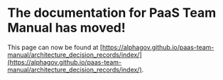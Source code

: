 
# The documentation for PaaS Team Manual has moved!
This page can now be found at [https://alphagov.github.io/paas-team-manual/architecture_decision_records/index/](https://alphagov.github.io/paas-team-manual/architecture_decision_records/index/).
